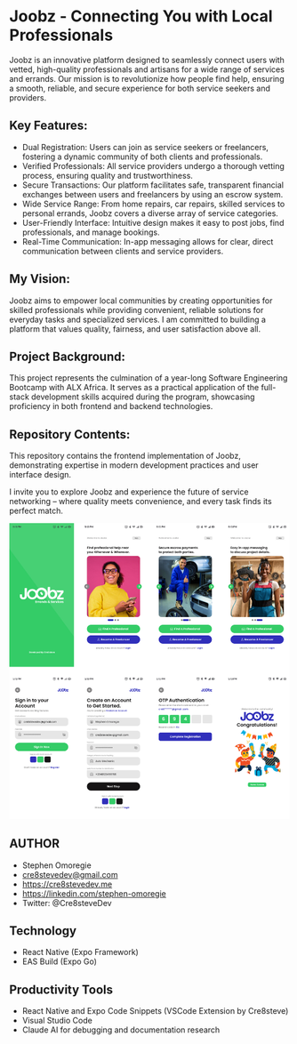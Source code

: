 # Joobz - Connecting You with Local Professionals

Joobz is an innovative platform designed to seamlessly connect users with vetted, high-quality professionals and artisans for a wide range of services and errands. Our mission is to revolutionize how people find help, ensuring a smooth, reliable, and secure experience for both service seekers and providers.

## Key Features:

- Dual Registration: Users can join as service seekers or freelancers, fostering a dynamic community of both clients and professionals.
- Verified Professionals: All service providers undergo a thorough vetting process, ensuring quality and trustworthiness.
- Secure Transactions: Our platform facilitates safe, transparent financial exchanges between users and freelancers by using an escrow system.
- Wide Service Range: From home repairs, car repairs, skilled services to personal errands, Joobz covers a diverse array of service categories.
- User-Friendly Interface: Intuitive design makes it easy to post jobs, find professionals, and manage bookings.
- Real-Time Communication: In-app messaging allows for clear, direct communication between clients and service providers.

## My Vision:

Joobz aims to empower local communities by creating opportunities for skilled professionals while providing convenient, reliable solutions for everyday tasks and specialized services. I am committed to building a platform that values quality, fairness, and user satisfaction above all.

## Project Background:

This project represents the culmination of a year-long Software Engineering Bootcamp with ALX Africa. It serves as a practical application of the full-stack development skills acquired during the program, showcasing proficiency in both frontend and backend technologies.

## Repository Contents:

This repository contains the frontend implementation of Joobz, demonstrating expertise in modern development practices and user interface design.

I invite you to explore Joobz and experience the future of service networking – where quality meets convenience, and every task finds its perfect match.

![Figma Design of Joobz (Errands and Services) - Designed by Me](image.jpg)

## AUTHOR

- Stephen Omoregie
- <cre8stevedev@gmail.com>
- <https://cre8stevedev.me>
- <https://linkedin.com/stephen-omoregie>
- Twitter: @Cre8steveDev

## Technology

- React Native (Expo Framework)
- EAS Build (Expo Go)

## Productivity Tools

- React Native and Expo Code Snippets (VSCode Extension by Cre8steve)
- Visual Studio Code
- Claude AI for debugging and documentation research
